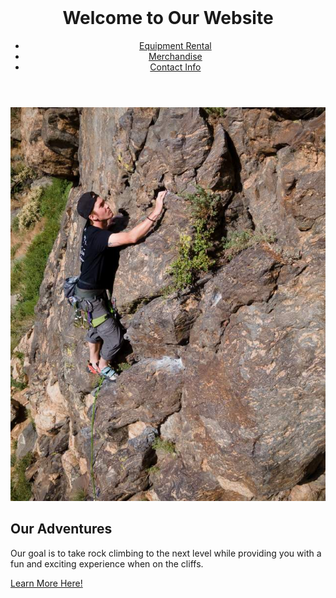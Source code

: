 <html lang="en">
<head>
  <meta charset="UTF-8">
  <meta name="viewport" content="width=device-width, initial-scale=1.0">      

  <link rel="stylesheet" href="style.css">
</head>
<body>
  <header>
    <h1>Welcome to Our Website</h1>
    <nav>
      <ul>
        <li><a href="#">Equipment Rental</a></li>
        <li><a href="#">Merchandise</a></li>
        <li><a href="#">Contact Info</a></li>
      </ul>
    </nav>
  </header>

  <main>
    <section class="hero">
      <img src="Rock Climbing Picture 2.jpg" alt="Rock Climbing Picture 2">
      <div class="hero-text">
        <h2>Our Adventures</h2>
        <p>Our goal is to take rock climbing to the next level while providing you with a fun and exciting experience when on the cliffs.</p>
        <a href="#" class="btn">Learn More Here!</a>
      </div>
    </section>
  </main>
</body>
</html>
